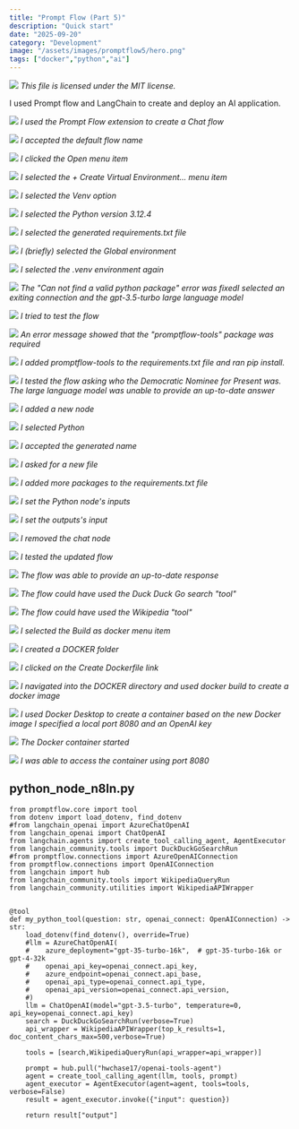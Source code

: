```yaml
---
title: "Prompt Flow (Part 5)"
description: "Quick start"
date: "2025-09-20"
category: "Development"
image: "/assets/images/promptflow5/hero.png"
tags: ["docker","python","ai"]
---
```


![](/assets/images/promptflow5/logo.svg)
*This file is licensed under the MIT license.*


I used Prompt flow and LangChain to create and deploy an AI application.

![](/assets/images/promptflow5/screenshot-2024-09-01-at-12.47.00pm-2136x767.png)
*I used the Prompt Flow extension to create a Chat flow*

![](/assets/images/promptflow5/screenshot-2024-09-01-at-12.47.10pm-2092x556.png)
*I accepted the default flow name*

![](/assets/images/promptflow5/screenshot-2024-09-01-at-12.47.39pm-2136x757.png)
*I clicked the Open menu item*

![](/assets/images/promptflow5/screenshot-2024-09-01-at-12.47.50pm-2136x495.png)
*I selected the + Create Virtual Environment... menu item*

![](/assets/images/promptflow5/screenshot-2024-09-01-at-12.47.58pm-2136x316.png)
*I selected the Venv option*

![](/assets/images/promptflow5/screenshot-2024-09-01-at-12.48.07pm-2136x368.png)
*I selected the Python version 3.12.4*

![](/assets/images/promptflow5/screenshot-2024-09-01-at-12.48.19pm-2136x316.png)
*I selected the generated requirements.txt file*

![](/assets/images/promptflow5/screenshot-2024-09-01-at-12.48.38pm-2136x353.png)
*I (briefly) selected the Global environment*

![](/assets/images/promptflow5/screenshot-2024-09-01-at-12.48.49pm-2136x408.png)
*I selected the .venv environment again*

![](/assets/images/promptflow5/screenshot-2024-09-01-at-12.49.26pm-2136x395.png)
*The "Can not find a valid python package" error was fixedI selected an exiting connection and the gpt-3.5-turbo large language model*

![](/assets/images/promptflow5/screenshot-2024-09-01-at-12.49.39pm-2136x307.png)
*I tried to test the flow*

![](/assets/images/promptflow5/screenshot-2024-09-01-at-12.50.02pm-2136x410.png)
*An error message showed that the "promptflow-tools" package was required*

![](/assets/images/promptflow5/screenshot-2024-09-01-at-12.50.42pm-2136x634.png)
*I added promptflow-tools to the requirements.txt file and ran pip install.*

![](/assets/images/promptflow5/screenshot-2024-09-01-at-1.43.39pm-1834x382.png)
*I tested the flow asking who the Democratic Nominee for Present was. The large language model was unable to provide an up-to-date answer*

![](/assets/images/promptflow5/screenshot-2024-09-01-at-12.55.55pm-2136x267.png)
*I added a new node*

![](/assets/images/promptflow5/screenshot-2024-09-01-at-12.56.05pm-2136x195.png)
*I selected Python*

![](/assets/images/promptflow5/screenshot-2024-09-01-at-12.56.20pm-2136x208.png)
*I accepted the generated name*

![](/assets/images/promptflow5/screenshot-2024-09-01-at-12.56.27pm-2136x167.png)
*I asked for a new file*

![](/assets/images/promptflow5/screenshot-2024-09-01-at-12.58.25pm-2136x585.png)
*I added more packages to the requirements.txt file*

![](/assets/images/promptflow5/screenshot-2024-09-01-at-12.59.51pm-2136x1005.png)
*I set the Python node's inputs*

![](/assets/images/promptflow5/screenshot-2024-09-01-at-1.00.29pm-2136x721.png)
*I set the outputs's input*

![](/assets/images/promptflow5/screenshot-2024-09-01-at-1.00.58pm-2136x684.png)
*I removed the chat node*

![](/assets/images/promptflow5/screenshot-2024-09-01-at-1.01.15pm-2136x691.png)
*I tested the updated flow*

![](/assets/images/promptflow5/screenshot-2024-09-01-at-1.52.40pm-1824x612.png)
*The flow was able to provide an up-to-date response*

![](/assets/images/promptflow5/screenshot-2024-09-01-at-1.54.14pm-2136x1123.png)
*The flow could have used the Duck Duck Go search "tool"*

![](/assets/images/promptflow5/screenshot-2024-09-01-at-2.16.21pm-2136x1124.png)
*The flow could have used the Wikipedia "tool"*

![](/assets/images/promptflow5/screenshot-2024-09-01-at-1.54.58pm-2136x290.png)
*I selected the Build as docker menu item*

![](/assets/images/promptflow5/screenshot-2024-09-01-at-1.55.39pm-1608x898.png)
*I created a DOCKER folder*

![](/assets/images/promptflow5/screenshot-2024-09-01-at-1.56.04pm-1928x516.png)
*I clicked on the Create Dockerfile link*

![](/assets/images/promptflow5/screenshot-2024-09-01-at-1.58.44pm-2060x958.png)
*I navigated into the DOCKER directory and used docker build to create a docker image*

![](/assets/images/promptflow5/screenshot-2024-09-01-at-2.00.43pm-2136x1164.png)
*I used Docker Desktop to create a container based on the new Docker image I specified a local port 8080 and an OpenAI key*

![](/assets/images/promptflow5/screenshot-2024-09-01-at-2.01.27pm-2136x1155.png)
*The Docker container started*

![](/assets/images/promptflow5/screenshot-2024-09-01-at-2.03.38pm-2102x1414.png)
*I was able to access the container using port 8080*


## python_node_n8ln.py

```text
from promptflow.core import tool
from dotenv import load_dotenv, find_dotenv
#from langchain_openai import AzureChatOpenAI
from langchain_openai import ChatOpenAI
from langchain.agents import create_tool_calling_agent, AgentExecutor
from langchain_community.tools import DuckDuckGoSearchRun
#from promptflow.connections import AzureOpenAIConnection
from promptflow.connections import OpenAIConnection
from langchain import hub
from langchain_community.tools import WikipediaQueryRun
from langchain_community.utilities import WikipediaAPIWrapper


@tool
def my_python_tool(question: str, openai_connect: OpenAIConnection) -> str:
    load_dotenv(find_dotenv(), override=True)
    #llm = AzureChatOpenAI(
    #    azure_deployment="gpt-35-turbo-16k",  # gpt-35-turbo-16k or gpt-4-32k
    #    openai_api_key=openai_connect.api_key,
    #    azure_endpoint=openai_connect.api_base,
    #    openai_api_type=openai_connect.api_type,
    #    openai_api_version=openai_connect.api_version,
    #)
    llm = ChatOpenAI(model="gpt-3.5-turbo", temperature=0, api_key=openai_connect.api_key)
    search = DuckDuckGoSearchRun(verbose=True)
    api_wrapper = WikipediaAPIWrapper(top_k_results=1, doc_content_chars_max=500,verbose=True)

    tools = [search,WikipediaQueryRun(api_wrapper=api_wrapper)]

    prompt = hub.pull("hwchase17/openai-tools-agent")
    agent = create_tool_calling_agent(llm, tools, prompt)
    agent_executor = AgentExecutor(agent=agent, tools=tools, verbose=False)
    result = agent_executor.invoke({"input": question})

    return result["output"]
```

